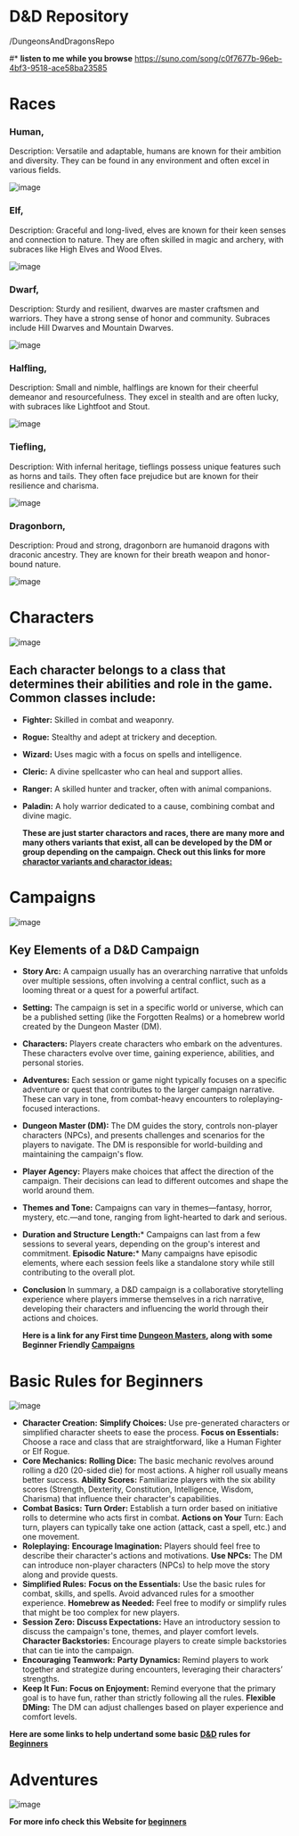 # D&D Repository 
/DungeonsAndDragonsRepo

#* __listen to me while you browse__ https://suno.com/song/c0f7677b-96eb-4bf3-9518-ace58ba23585

# Races 
 ### Human,
 Description: Versatile and adaptable, humans are known for their ambition and diversity. They can be found in any environment and often excel in various fields.
 
  ![image](https://github.com/user-attachments/assets/c4be959f-9bde-4756-aba2-8992a8924981)



 ### Elf,
 Description: Graceful and long-lived, elves are known for their keen senses and connection to nature. They are often skilled in magic and archery, with subraces like High Elves and Wood Elves.
 
 ![image](https://github.com/user-attachments/assets/b7d92d03-51e9-4f10-ac81-bb7af2bf4ff3)


### Dwarf,
Description: Sturdy and resilient, dwarves are master craftsmen and warriors. They have a strong sense of honor and community. Subraces include Hill Dwarves and Mountain Dwarves.

![image](https://github.com/user-attachments/assets/8b70cbdf-cf75-4eb8-a8d1-5f6bc3e9c8a7)

### Halfling,
Description: Small and nimble, halflings are known for their cheerful demeanor and resourcefulness. They excel in stealth and are often lucky, with subraces like Lightfoot and Stout.

![image](https://github.com/user-attachments/assets/f6f49a53-0a53-4833-bf93-2db3a1ffcd11)


 ### Tiefling,
 Description: With infernal heritage, tieflings possess unique features such as horns and tails. They often face prejudice but are known for their resilience and charisma.

 ![image](https://github.com/user-attachments/assets/7ee4f856-8c6d-4044-a9c1-ddf11bf35fcf)

### Dragonborn,
Description: Proud and strong, dragonborn are humanoid dragons with draconic ancestry. They are known for their breath weapon and honor-bound nature.

![image](https://github.com/user-attachments/assets/b095c852-e992-4908-a19c-7b62ed170351)


# Characters
![image](https://github.com/user-attachments/assets/032c6f29-6ecd-4a51-9542-58f16303bbab)



   ## Each character belongs to a class that determines their abilities and role in the game. Common classes include:

 * __Fighter:__ Skilled in combat and weaponry.
* __Rogue:__ Stealthy and adept at trickery and deception.
 * __Wizard:__ Uses magic with a focus on spells and intelligence.
 * __Cleric:__ A divine spellcaster who can heal and support allies.
 * __Ranger:__ A skilled hunter and tracker, often with animal companions.
 * __Paladin:__ A holy warrior dedicated to a cause, combining combat and divine magic.
   
   __These are just starter charactors and races, there are many more and many others variants that exist, all can be developed by the DM or group depending on the campaign. Check out this links for more [charactor variants and charactor ideas:](https://www.dndbeyond.com/races)__ 
   
# Campaigns
 ![image](https://github.com/user-attachments/assets/d95d051e-3caa-4330-bf9f-1505a1dc7ee1)



   ## __Key Elements of a D&D Campaign__
* __Story Arc:__
A campaign usually has an overarching narrative that unfolds over multiple sessions, often involving a central conflict, such as a looming threat or a quest for a powerful artifact.
* __Setting:__
The campaign is set in a specific world or universe, which can be a published setting (like the Forgotten Realms) or a homebrew world created by the Dungeon Master (DM).
* __Characters:__
Players create characters who embark on the adventures. These characters evolve over time, gaining experience, abilities, and personal stories.
* __Adventures:__
Each session or game night typically focuses on a specific adventure or quest that contributes to the larger campaign narrative. These can vary in tone, from combat-heavy encounters to roleplaying-focused interactions.
* __Dungeon Master (DM):__
The DM guides the story, controls non-player characters (NPCs), and presents challenges and scenarios for the players to navigate. The DM is responsible for world-building and maintaining the campaign's flow.
* __Player Agency:__
Players make choices that affect the direction of the campaign. Their decisions can lead to different outcomes and shape the world around them.
* __Themes and Tone:__
Campaigns can vary in themes—fantasy, horror, mystery, etc.—and tone, ranging from light-hearted to dark and serious.
* __Duration and Structure__
__Length:__* Campaigns can last from a few sessions to several years, depending on the group's interest and commitment.
__Episodic Nature:__* Many campaigns have episodic elements, where each session feels like a standalone story while still contributing to the overall plot.
* __Conclusion__
In summary, a D&D campaign is a collaborative storytelling experience where players immerse themselves in a rich narrative, developing their characters and influencing the world through their actions and choices.

   __Here is a link for any First time [Dungeon Masters](https://www.dndbeyond.com/forums/dungeons-dragons-discussion/dungeon-masters-only/21747-first-time-dm-which-campaign),
   along with some Beginner Friendly [Campaigns](https://www.cbr.com/dnd-campaigns-for-new-players-dm/)__

# Basic Rules for Beginners
  ![image](https://github.com/user-attachments/assets/bcb384f6-3d8d-470a-8e02-9f1b1ef452ad)

 * __Character Creation:__
__Simplify Choices:__ Use pre-generated characters or simplified character sheets to ease the process.
__Focus on Essentials:__ Choose a race and class that are straightforward, like a Human Fighter or Elf Rogue.
* __Core Mechanics:__
__Rolling Dice:__ The basic mechanic revolves around rolling a d20 (20-sided die) for most actions. A higher roll usually means better success.
__Ability Scores:__ Familiarize players with the six ability scores (Strength, Dexterity, Constitution, Intelligence, Wisdom, Charisma) that influence their character's capabilities.
* __Combat Basics:__
__Turn Order:__ Establish a turn order based on initiative rolls to determine who acts first in combat.
__Actions on Your__ Turn: Each turn, players can typically take one action (attack, cast a spell, etc.) and one movement.
* __Roleplaying:__
__Encourage Imagination:__ Players should feel free to describe their character's actions and motivations.
__Use NPCs:__ The DM can introduce non-player characters (NPCs) to help move the story along and provide quests.
* __Simplified Rules:__
__Focus on the Essentials:__ Use the basic rules for combat, skills, and spells. Avoid advanced rules for a smoother experience.
__Homebrew as Needed:__ Feel free to modify or simplify rules that might be too complex for new players.
* __Session Zero:__
__Discuss Expectations:__ Have an introductory session to discuss the campaign's tone, themes, and player comfort levels.
__Character Backstories:__ Encourage players to create simple backstories that can tie into the campaign.
* __Encouraging Teamwork:__
__Party Dynamics:__ Remind players to work together and strategize during encounters, leveraging their characters’ strengths.
* __Keep It Fun:__
__Focus on Enjoyment:__ Remind everyone that the primary goal is to have fun, rather than strictly following all the rules.
__Flexible DMing:__ The DM can adjust challenges based on player experience and comfort levels.

__Here are some links to help undertand some basic [D&D](https://www.youtube.com/watch?v=RO2qv5Uin9c) rules for [Beginners](https://www.dndbeyond.com/sources/dnd/basic-rules-2014)__


# Adventures
   ![image](https://github.com/user-attachments/assets/f43be66d-6fb1-4284-9fc5-5f52ad3846c3)

__For more info check this Website for [beginners](https://www.polygon.com/deals/21294556/dnd-how-to-play-dungeons-dragons-5e-guide-spells-dice-character-sheets-dm)__
   

